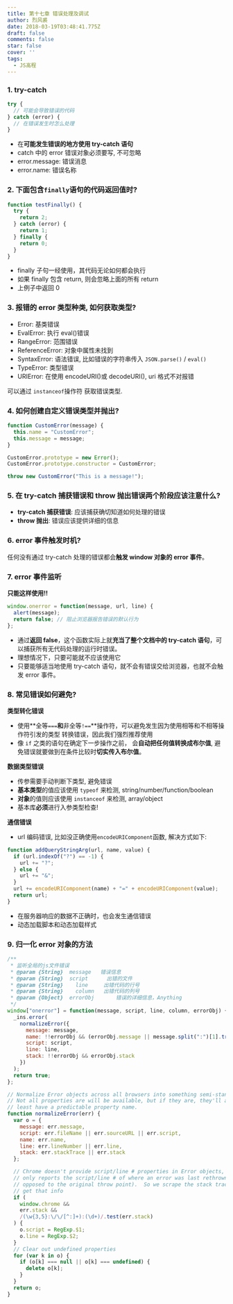 ```yaml
---
title: 第十七章 错误处理及调试
author: 烈风裘
date: 2018-03-19T03:48:41.775Z
draft: false
comments: false
star: false
cover: ''
tags: 
  - JS高程
---
```


### 1. try-catch

```js
try {
  // 可能会导致错误的代码
} catch (error) {
  // 在错误发生时怎么处理
}
```

* 在**可能发生错误的地方使用 try-catch 语句**
* catch 中的 error 错误对象必须要写, 不可忽略
* error.message: 错误消息
* error.name: 错误名称

### 2. 下面包含`finally`语句的代码返回值时?

```js
function testFinally() {
  try {
    return 2;
  } catch (error) {
    return 1;
  } finally {
    return 0;
  }
}
```

* finally 子句一经使用，其代码无论如何都会执行
* 如果 finally 包含 return, 则会忽略上面的所有 return
* 上例子中返回 0

### 3. 报错的 error 类型种类, 如何获取类型?

* Error: 基类错误
* EvalError: 执行 eval()错误
* RangeError: 范围错误
* ReferenceError: 对象中属性未找到
* SyntaxError: 语法错误, 比如错误的字符串传入 `JSON.parse()` / `eval()`
* TypeError: 类型错误
* URIError: 在使用 encodeURI()或 decodeURI(), uri 格式不对报错

可以通过 `instanceof`操作符 获取错误类型.

### 4. 如何创建自定义错误类型并抛出?

```js
function CustomError(message) {
  this.name = "CustomError";
  this.message = message;
}

CustomError.prototype = new Error();
CustomError.prototype.constructor = CustomError;

throw new CustomError("This is a message!");
```

### 5. 在 try-catch 捕获错误和 throw 抛出错误两个阶段应该注意什么?

* **try-catch 捕获错误**: 应该捕获确切知道如何处理的错误
* **throw 抛出**: 错误应该提供详细的信息

### 6. error 事件触发时机?

任何没有通过 try-catch 处理的错误都会**触发 window 对象的 error 事件**。

### 7. error 事件监听

**只能这样使用!!**

```js
window.onerror = function(message, url, line) {
  alert(message);
  return false; // 阻止浏览器报告错误的默认行为
};
```

* 通过**返回 false**，这个函数实际上就**充当了整个文档中的 try-catch 语句**，可以捕获所有无代码处理的运行时错误。
* 理想情况下，只要可能就不应该使用它
* 只要能够适当地使用 try-catch 语句，就不会有错误交给浏览器，也就不会触发 error 事件。

### 8. 常见错误如何避免?

**类型转化错误**

* 使用**全等`===`**和**非全等`!==`**操作符，可以避免发生因为使用相等和不相等操作符引发的类型 转换错误，因此我们强烈推荐使用
* 像 `if` 之类的语句在确定下一步操作之前， 会**自动把任何值转换成布尔值**, 避免错误就要做到在条件比较时**切实传入布尔值**。

**数据类型错误**

* 传参需要手动判断下类型, 避免错误
* **基本类型**的值应该使用 `typeof` 来检测, string/number/function/boolean
* **对象**的值则应该使用 `instanceof` 来检测, array/object
* 基本库**必须**进行入参类型检查!

**通信错误**

* url 编码错误, 比如没正确使用`encodeURIComponent`函数, 解决方式如下:

```js
function addQueryStringArg(url, name, value) {
  if (url.indexOf("?") == -1) {
    url += "?";
  } else {
    url += "&";
  }
  url += encodeURIComponent(name) + "=" + encodeURIComponent(value);
  return url;
}
```

* 在服务器响应的数据不正确时，也会发生通信错误
* 动态加载脚本和动态加载样式

### 9. 归一化 error 对象的方法

```js
/**
 * 监听全局的js文件错误
 * @param {String}  message   错误信息
 * @param {String}  script      出错的文件
 * @param {String}    line     出错代码的行号
 * @param {String}    column   出错代码的列号
 * @param {Object}  errorObj       错误的详细信息，Anything
 */
window["onerror"] = function(message, script, line, column, errorObj) {
  _ins.error(
    normalizeError({
      message: message,
      name: !!errorObj && (errorObj.message || message.split(":")[1].trim()),
      script: script,
      line: line,
      stack: !!errorObj && errorObj.stack
    })
  );
  return true;
};

// Normalize Error objects across all browsers into something semi-standard.
// Not all properties are will be available, but if they are, they'll at
// least have a predictable property name.
function normalizeError(err) {
  var o = {
    message: err.message,
    script: err.fileName || err.sourceURL || err.script,
    name: err.name,
    line: err.lineNumber || err.line,
    stack: err.stackTrace || err.stack
  };

  // Chrome doesn't provide script/line # properties in Error objects, and
  // only reports the script/line # of where an error was last rethrown (as
  // opposed to the original throw point).  So we scrape the stack trace to
  // get that info
  if (
    window.chrome &&
    err.stack &&
    /(\w{3,5}:\/\/[^:]+):(\d+)/.test(err.stack)
  ) {
    o.script = RegExp.$1;
    o.line = RegExp.$2;
  }
  // Clear out undefined properties
  for (var k in o) {
    if (o[k] === null || o[k] === undefined) {
      delete o[k];
    }
  }
  return o;
}
```
